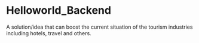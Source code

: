 # Helloworld_Backend
A solution/idea that can boost the current situation of the tourism industries including hotels, travel and others.
